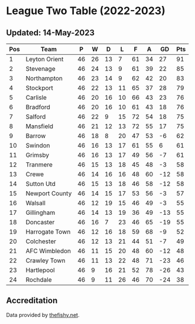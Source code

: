 # League Two Table (2022-2023)
## Updated: 14-May-2023

| Pos | Team | P | W | D | L | F | A | GD | Pts |
| --- | --- | --- | --- | --- | --- | --- | --- | --- | --- |
| 1 | Leyton Orient | 46 | 26 | 13 | 7 | 61 | 34 | 27 | 91 |
| 2 | Stevenage | 46 | 24 | 13 | 9 | 61 | 39 | 22 | 85 |
| 3 | Northampton | 46 | 23 | 14 | 9 | 62 | 42 | 20 | 83 |
| 4 | Stockport | 46 | 22 | 13 | 11 | 65 | 37 | 28 | 79 |
| 5 | Carlisle | 46 | 20 | 16 | 10 | 66 | 43 | 23 | 76 |
| 6 | Bradford | 46 | 20 | 16 | 10 | 61 | 43 | 18 | 76 |
| 7 | Salford | 46 | 22 | 9 | 15 | 72 | 54 | 18 | 75 |
| 8 | Mansfield | 46 | 21 | 12 | 13 | 72 | 55 | 17 | 75 |
| 9 | Barrow | 46 | 18 | 8 | 20 | 47 | 53 | -6 | 62 |
| 10 | Swindon | 46 | 16 | 13 | 17 | 61 | 55 | 6 | 61 |
| 11 | Grimsby | 46 | 16 | 13 | 17 | 49 | 56 | -7 | 61 |
| 12 | Tranmere | 46 | 15 | 13 | 18 | 45 | 48 | -3 | 58 |
| 13 | Crewe | 46 | 14 | 16 | 16 | 48 | 60 | -12 | 58 |
| 14 | Sutton Utd | 46 | 15 | 13 | 18 | 46 | 58 | -12 | 58 |
| 15 | Newport County | 46 | 14 | 15 | 17 | 53 | 56 | -3 | 57 |
| 16 | Walsall | 46 | 12 | 19 | 15 | 46 | 49 | -3 | 55 |
| 17 | Gillingham | 46 | 14 | 13 | 19 | 36 | 49 | -13 | 55 |
| 18 | Doncaster | 46 | 16 | 7 | 23 | 46 | 65 | -19 | 55 |
| 19 | Harrogate Town | 46 | 12 | 16 | 18 | 59 | 68 | -9 | 52 |
| 20 | Colchester | 46 | 12 | 13 | 21 | 44 | 51 | -7 | 49 |
| 21 | AFC Wimbledon | 46 | 11 | 15 | 20 | 48 | 60 | -12 | 48 |
| 22 | Crawley Town | 46 | 11 | 13 | 22 | 48 | 71 | -23 | 46 |
| 23 | Hartlepool | 46 | 9 | 16 | 21 | 52 | 78 | -26 | 43 |
| 24 | Rochdale | 46 | 9 | 11 | 26 | 46 | 70 | -24 | 38 |

## Accreditation 

Data provided by [thefishy.net](https://www.thefishy.net/).